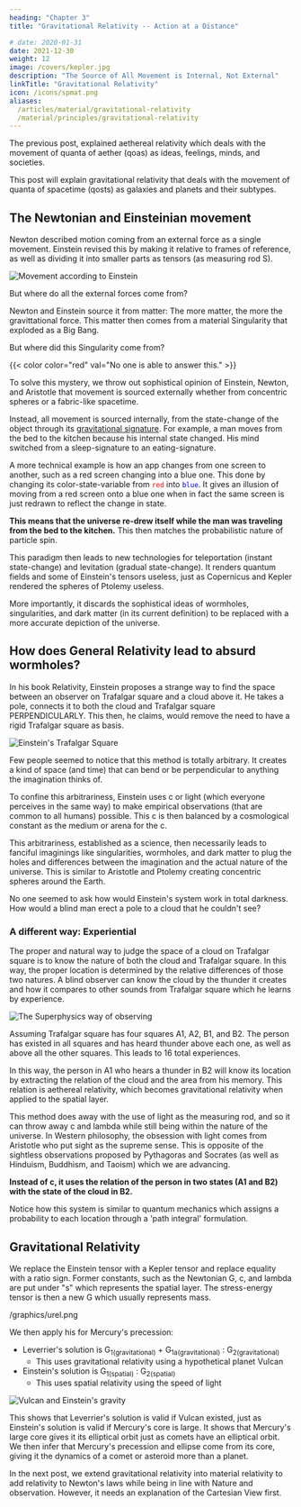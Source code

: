 ```yaml
---
heading: "Chapter 3"
title: "Gravitational Relativity -- Action at a Distance"

# date: 2020-01-31
date: 2021-12-30
weight: 12
image: /covers/kepler.jpg
description: "The Source of All Movement is Internal, Not External"
linkTitle: "Gravitational Relativity"
icon: /icons/spmat.png
aliases:
  /articles/material/gravitational-relativity
  /material/principles/gravitational-relativity
---
```




The previous post, explained aethereal relativity which deals with the movement of quanta of aether (qoas) as ideas, feelings, minds, and societies. 

This post will explain gravitational relativity that deals with the movement of quanta of spacetime (qosts) as galaxies and planets and their subtypes. 

<!-- Under universal relativity are the five specific relativities:

Name | Physics name | Pythagorean Tone
--- | --- | ---
Aethereal Relativity | not discovered | ti? fa? 
Gravitational Relativity | General Relativity | sol, la
Radiant Relativity | Special Relativity | mi
Radioactive Relativity | Feynmann Equations | re
Material Relativtiy | Classical mechanics | do   -->


## The Newtonian and Einsteinian movement

<!-- In [another post](/solutions/material/how-to-fix-general-relativity), we explained the flaws in General Relativity:

- it is limited to visible movement
- it cannot extend to explain the cause of spacetime

These flaws lead to theories on  dark matter or wormholes and singularities that have never been found. They were caused by Einstein's reliance on arbitrary tensors to lead to his concept of the fabric of spacetime. This is a necessary consequence of him thinking in terms of electromagnetic fields from his earlier work with the photoelectric effect.

Metaphysically, his mind imagined the universe from the perspective of light which has two known properties:

- it has a speed limit of 300km/s -- this leads to c
- it can travel arbitrarily -- this leads to the arbitrary metric tensor -->

Newton described motion coming from an external force as a single movement. Einstein revised this by making it relative to frames of reference, as well as dividing it into smaller parts as tensors (as measuring rod S).  

![Movement according to Einstein](/graphics/movement.png)

But where do all the external forces come from? 

Newton and Einstein source it from matter: The more matter, the more the gravittational force. This matter then comes from a material Singularity that exploded as a Big Bang. 

But where did this Singularity come from? 

{{< color color="red" val="No one is able to answer this." >}}


To solve this mystery, we throw out sophistical opinion of Einstein, Newton, and Aristotle that movement is sourced externally whether from concentric spheres or a fabric-like spacetime. 

<!--  get out of this 
all separated by the simultaniety of time which he pegs to the speed of light which is really circular reasoning. 

The end result is a singularity that defies physics and which no one can explain. It's like hiding dust under the rug, hoping that no one will notice or ask about. -->

Instead, all movement is sourced internally, from the state-change of the object through its [gravitational signature](/material/general-relativity). For example, a man moves from the bed to the kitchen because his internal state changed. His mind switched from a sleep-signature to an eating-signature.  

A more technical example is how an app changes from one screen to another, such as a red screen changing into a blue one. This done by changing its color-state-variable from <code style="color: red">red</code> into <code style="color: blue">blue</code>. It gives an illusion of moving from a red screen onto a blue one when in fact the same screen is just redrawn to reflect the change in state. 

**This means that the universe re-drew itself while the man was traveling from the bed to the kitchen.** This then matches the probabilistic nature of particle spin. 

This paradigm then leads to new technologies for teleportation (instant state-change) and levitation (gradual state-change). It renders quantum fields and some of Einstein's tensors useless, just as Copernicus and Kepler rendered the spheres of Ptolemy useless.

More importantly, it discards the sophistical ideas of wormholes, singularities, and dark matter (in its current definition) to be replaced with a more accurate depiction of the universe.

<!-- Sophistry. Quantum physics is at a dead end because it imposes a sophistry called the fabric of spacetime that controls gravity and limits the speed of light. In 

is from Socrates saying is thrice removed from the truth. If you look at it mathematically, it doesnt' make sense. 

Newton was actually the first one to popularize this with the concept of Newton's apple falling. It assumes that the cause of the fall was an external force called gravity from the Earth. But in Superphysics, the fall of the apple is caused by the G of the apple's qost or center of gravity relative to the qost of the earth. 

A bucket of water has a moving center of gravity just as a flock of birds have a changing bird-leader that controls the movement of the flock.

A leaf is blown externally by the wind. But in reality, the wind blows from its own nature which reacts in a certain way to heat. The leaf then has its own nature that agrees to being blown by the wind, as opposed to a tree trunk that comes form the same seed but has different natures relative to the wind.  -->


## How does General Relativity lead to absurd wormholes?

<!-- Einstein's logic naturally leads him to the idea of wormholes and arbtirary spacetimes (create your own universe). He starts  -->

In his book Relativity, Einstein proposes a strange way to find the space between an observer on Trafalgar square and a cloud above it. He takes a pole, connects it to both the cloud and Trafalgar square PERPENDICULARLY. This then, he claims, would remove the need to have a rigid Trafalgar square as basis. 

![Einstein's Trafalgar Square](/graphics/traf.png)

Few people seemed to notice that this method is totally arbitrary. It creates a kind of space (and time) that can bend or be perpendicular to anything the imagination thinks of. 

To confine this arbitrariness, Einstein uses c or light (which everyone perceives in the same way) to make empirical observations (that are common to all humans) possible. This c is then balanced by a cosmological constant as the medium or arena for the c.

This arbitrariness, established as a science, then necessarily leads to fanciful imaginings like singularities, wormholes, and dark matter to plug the holes and differences between the imagination and the actual nature of the universe. This is similar to Aristotle and Ptolemy creating concentric spheres around the Earth.  

No one seemed to ask how would Einstein's system work in total darkness. How would a blind man erect a pole to a cloud that he couldn't see?


### A different way: Experiential

The proper and natural way to judge the space of a cloud on Trafalgar square is to know the nature of both the cloud and Trafalgar square. In this way, the proper location is determined by the relative differences of those two natures. 
A blind observer can know the cloud by the thunder it creates and how it compares to other sounds from Trafalgar square which he learns by experience. 

![The Superphysics way of observing](/graphics/clouds.png)

Assuming Trafalgar square has four squares A1, A2, B1, and B2. The person has existed in all squares and has heard thunder above each one, as well as above all the other squares. This leads to 16 total experiences. 

In this way, the person in A1 who hears a thunder in B2 will know its location by extracting the relation of the cloud and the area from his memory. This relation is aethereal relativity, which becomes gravitational relativity when applied to the spatial layer. 

This method does away with the use of light as the measuring rod, and so it can throw away c and lambda while still being within the nature of the universe. In Western philosophy, the obsession with light comes from Aristotle who put sight as the supreme sense. This is opposite of the sightless observations proposed by Pythagoras and Socrates (as well as Hinduism, Buddhism, and Taoism) which we are advancing.

<!-- It would be like removing the training wheels of a kid's bicycle so that the bicycle can run faster. 

Yes, c and lambda helped physicists understand the universe beyond the solar system, but it also necessarily limits the full understanding of the universe to only 5% of its visible parts -- how can anyone be proud of that? Is knowing only 5% of the universe the most crowning achievement of the human species? -->

**Instead of c, it uses the relation of the person in two states (A1 and B2) with the state of the cloud in B2.** 

Notice how this system is similar to quantum mechanics which assigns a probability to each location through a 'path integral' formulation. 



## Gravitational Relativity 

<!-- As an alternative to general relativity, we present a draft of "gravitational relativity" derived from Kepler, as a subset of a unifying "universal relativity" from his concept of harmonic ratios.  -->

We replace the Einstein tensor with a Kepler tensor and replace equality with a ratio sign. Former constants, such as the Newtonian G, c, and lambda are put under "s" which represents the spatial layer. The stress-energy tensor is then a new G which usually represents mass. 


/graphics/urel.png


We then apply his for Mercury's precession:

- Leverrier's solution is G<sub>1(gravitational)</sub> + G<sub>1a(gravitational)</sub> : G<sub>2(gravitational)</sub>
  - This uses gravitational relativity using a hypothetical planet Vulcan  
- Einstein's solution is G<sub>1(spatial)</sub> : G<sub>2(spatial)</sub> 
  - This uses spatial relativity using the speed of light 


![Vulcan and Einstein's gravity](/graphics/gravrelm.png)


This shows that Leverrier's solution is valid if Vulcan existed, just as Einstein's solution is valid if Mercury's core is large. It shows that Mercury's large core gives it its elliptical orbit just as comets have an elliptical orbit. We then infer that Mercury's precession and ellipse come from its core, giving it the dynamics of a comet or asteroid more than a planet.  

<!-- This is useful for finding habitable planets in the future. --> 

<!-- and Einstein's solution is valid if the quality of the core of Mercury is ascertained. The precession of Mercury using spatial relativity is due to its core being 75% of its mass. This gives it the dynamics of a comet more than a planet.  -->

In the next post, we extend gravitational relativity into material relativity to add relativity to Newton's laws while being in line with Nature and observation. However, it needs an explanation of the Cartesian View first. 
